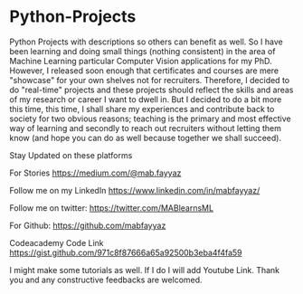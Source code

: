# Python-Projects
Python Projects with descriptions so others can benefit as well.
So I have been learning and doing small things (nothing consistent) in the area of Machine Learning particular Computer Vision applications for my PhD. However, I released soon enough that certificates and courses are mere "showcase" for your own shelves not for recruiters. Therefore, I decided to do "real-time" projects and these projects should reflect the skills and areas of my research or career I want to dwell in. But I decided to do a bit more this time, this time, I shall share my experiences and contribute back to society for two obvious reasons; teaching is the primary and most effective way of learning and secondly to reach out recruiters without letting them know (and hope you can do as well because together we shall succeed).

Stay Updated on these platforms

For Stories
https://medium.com/@mab.fayyaz

Follow me on my LinkedIn
https://www.linkedin.com/in/mabfayyaz/

Follow me on twitter:
https://twitter.com/MABlearnsML

For Github:
https://github.com/mabfayyaz

Codeacademy Code Link
https://gist.github.com/971c8f87666a65a92500b3eba4f4fa59



I might make some tutorials as well. If I do I will add Youtube Link. Thank you and any constructive feedbacks are welcomed.
